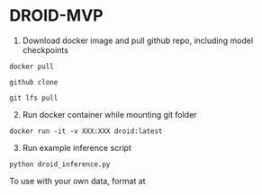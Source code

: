 # DROID-MVP

1. Download docker image and pull github repo, including model checkpoints

`docker pull`

`github clone`

`git lfs pull`

2. Run docker container while mounting git folder

`docker run -it -v XXX:XXX droid:latest`

3. Run example inference script

`python droid_inference.py`

To use with your own data, format at 